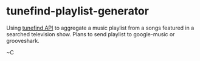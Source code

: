 # tunefind-playlist-generator

Using [tunefind API](http://tunefind.com/api/) to aggregate a music playlist from a songs featured in a searched television show. Plans to send playlist to google-music or grooveshark. 

~C
